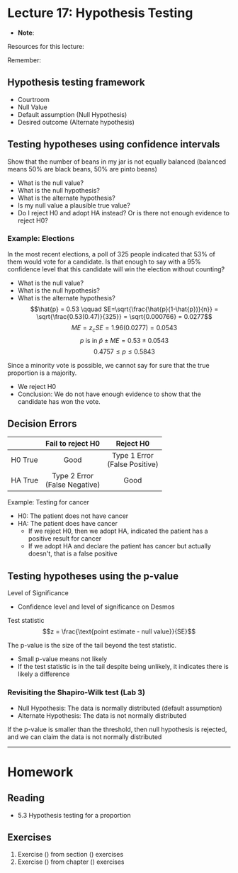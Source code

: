 # Lecture 17: Hypothesis Testing
* __Note__: 

Resources for this lecture:

Remember:

## Hypothesis testing framework
* Courtroom
* Null Value
* Default assumption (Null Hypothesis)
* Desired outcome (Alternate hypothesis)

## Testing hypotheses using confidence intervals
Show that the number of beans in my jar is not equally balanced (balanced means 50% are black beans, 50% are pinto beans)
* What is the null value?
* What is the null hypothesis?
* What is the alternate hypothesis?
* Is my null value a plausible true value?
* Do I reject H0 and adopt HA instead? Or is there not enough evidence to reject H0?

### Example: Elections
In the most recent elections, a poll of 325 people indicated that 53% of them would vote for a candidate. Is that enough to say with a 95% confidence level that this candidate will win the election without counting?
* What is the null value?
* What is the null hypothesis?
* What is the alternate hypothesis?
$$\hat{p} = 0.53 \qquad SE=\sqrt{\frac{\hat{p}(1-\hat{p})}{n}} = \sqrt{\frac{0.53(0.47)}{325}} = \sqrt{0.000766} = 0.0277$$
$$ME = z_cSE = 1.96(0.0277) = 0.0543$$
$$p\text{ is in }\hat{p}\pm ME = 0.53 \pm 0.0543$$
$$0.4757 \le p \le 0.5843$$

Since a minority vote is possible, we cannot say for sure that the true proportion is a majority.
* We reject H0
* Conclusion: We do not have enough evidence to show that the candidate has won the vote.


## Decision Errors
|         | Fail to reject H0                | Reject H0                        |
| :------ | :------------------------------: | :------------------------------: |
| H0 True | Good                             | Type 1 Error<br>(False Positive) |
| HA True | Type 2 Error<br>(False Negative) | Good                             |

Example: Testing for cancer
* H0: The patient does not have cancer
* HA: The patient does have cancer
  * If we reject H0, then we adopt HA, indicated the patient has a positive result for cancer
  * If we adopt HA and declare the patient has cancer but actually doesn't, that is a false positive

## Testing hypotheses using the p-value
Level of Significance
* Confidence level and level of significance on Desmos

Test statistic
$$z = \frac{\text{point estimate - null value}}{SE}$$

The p-value is the size of the tail beyond the test statistic.
* Small p-value means not likely
* If the test statistic is in the tail despite being unlikely, it indicates there is likely a difference

### Revisiting the Shapiro-Wilk test (Lab 3)
* Null Hypothesis: The data is normally distributed (default assumption)
* Alternate Hypothesis: The data is not normally distributed

If the p-value is smaller than the threshold, then null hypothesis is rejected, and we can claim the data is not normally distributed

-----
# Homework
## Reading
* 5.3 Hypothesis testing for a proportion

## Exercises
1. Exercise () from section () exercises
2. Exercise () from chapter () exercises